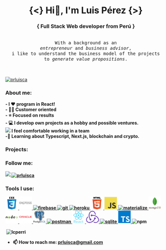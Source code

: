 <h1 align="center"> {<} Hi👋, I'm Luis Pérez {>} </h1>
<h3 align="center">{ Full Stack Web developer from Perú }</h3>
  
  <p align="center" >
  <samp>
  <br/>
    With a background as an <br/>
    <em>entrepreneur</em> and <em>business advisor</em>,<br/>
    i like to understand the business model of the projects <br/>
    to <em>generate value  propositions</em>.
  </samp>
  <br/>
  <br/>
  <br/>
</p>

<p align="left"> <a href="https://twitter.com/prluisca" target="blank"><img src="https://img.shields.io/twitter/follow/prluisca?logo=twitter&style=for-the-badge" alt="prluisca" /></a> </p>

<h3 align="left">About me:</h3>

<b>- I ❤️ program in React!</b><br/>
<b>- 👨🏻 Customer oriented </b><br/>
<b>- ⭐️ Focused on results </b><br/>
<b>- 💻 I develop own projects as a hobby and possible ventures.</b><br/>
<b><img src="https://media.giphy.com/media/LnQjpWaON8nhr21vNW/giphy.gif" width="30"> I feel comfortable working in a team</b><br/>
<b>-🌱 Learning about Typescript, Next.js, blockchain and crypto.
  
<h3 align="left">Projects:</h3>  

<h3 align="left">Follow me:</h3>
<p align="left">
<a href="https://www.linkedin.com/in/luisperez-fullstack/" target="blank">
  <img src="https://www.freeiconspng.com/uploads/linkedin-logo-3.png" width="32" />
</a>
<a href="https://twitter.com/prluisca" target="blank"><img align="center" src="https://raw.githubusercontent.com/rahuldkjain/github-profile-readme-generator/master/src/images/icons/Social/twitter.svg" alt="prluisca" height="30" width="40" /></a>
</p>

<h3 align="left">Tools I use:</h3>
<p align="left"> <a href="https://www.w3schools.com/css/" target="_blank" rel="noreferrer"> <img src="https://raw.githubusercontent.com/devicons/devicon/master/icons/css3/css3-original-wordmark.svg" alt="css3" width="40" height="40"/> </a> 
  <a href="https://expressjs.com" target="_blank" rel="noreferrer"> <img src="https://raw.githubusercontent.com/devicons/devicon/master/icons/express/express-original-wordmark.svg" alt="express" width="40" height="40"/> </a> <a href="https://firebase.google.com/" target="_blank" rel="noreferrer"> <img src="https://www.vectorlogo.zone/logos/firebase/firebase-icon.svg" alt="firebase" width="40" height="40"/> </a> <a href="https://git-scm.com/" target="_blank" rel="noreferrer"> <img src="https://www.vectorlogo.zone/logos/git-scm/git-scm-icon.svg" alt="git" width="40" height="40"/> </a> <a href="https://heroku.com" target="_blank" rel="noreferrer"> <img src="https://www.vectorlogo.zone/logos/heroku/heroku-icon.svg" alt="heroku" width="40" height="40"/> </a> <a href="https://www.w3.org/html/" target="_blank" rel="noreferrer"> <img src="https://raw.githubusercontent.com/devicons/devicon/master/icons/html5/html5-original-wordmark.svg" alt="html5" width="40" height="40"/> </a> <a href="https://developer.mozilla.org/en-US/docs/Web/JavaScript" target="_blank" rel="noreferrer"> <img src="https://raw.githubusercontent.com/devicons/devicon/master/icons/javascript/javascript-original.svg" alt="javascript" width="40" height="40"/> </a> <a href="https://materializecss.com/" target="_blank" rel="noreferrer"> <img src="https://raw.githubusercontent.com/prplx/svg-logos/5585531d45d294869c4eaab4d7cf2e9c167710a9/svg/materialize.svg" alt="materialize" width="40" height="40"/> </a> <a href="https://www.mongodb.com/" target="_blank" rel="noreferrer"> <img src="https://raw.githubusercontent.com/devicons/devicon/master/icons/mongodb/mongodb-original-wordmark.svg" alt="mongodb" width="40" height="40"/> </a> <a href="https://nodejs.org" target="_blank" rel="noreferrer"> <img src="https://raw.githubusercontent.com/devicons/devicon/master/icons/nodejs/nodejs-original-wordmark.svg" alt="nodejs" width="40" height="40"/> </a> <a href="https://www.oracle.com/" target="_blank" rel="noreferrer"> <img src="https://raw.githubusercontent.com/devicons/devicon/master/icons/oracle/oracle-original.svg" alt="oracle" width="40" height="40"/> </a> <a href="https://www.postgresql.org" target="_blank" rel="noreferrer"> <img src="https://raw.githubusercontent.com/devicons/devicon/master/icons/postgresql/postgresql-original-wordmark.svg" alt="postgresql" width="40" height="40"/> </a> <a href="https://postman.com" target="_blank" rel="noreferrer"> <img src="https://www.vectorlogo.zone/logos/getpostman/getpostman-icon.svg" alt="postman" width="40" height="40"/> </a> <a href="https://reactjs.org/" target="_blank" rel="noreferrer"> <img src="https://raw.githubusercontent.com/devicons/devicon/master/icons/react/react-original-wordmark.svg" alt="react" width="40" height="40"/> </a> <a href="https://redux.js.org" target="_blank" rel="noreferrer"> <img src="https://raw.githubusercontent.com/devicons/devicon/master/icons/redux/redux-original.svg" alt="redux" width="40" height="40"/> </a> <a href="https://www.sqlite.org/" target="_blank" rel="noreferrer"> <img src="https://www.vectorlogo.zone/logos/sqlite/sqlite-icon.svg" alt="sqlite" width="40" height="40"/> </a> <a href="https://www.typescriptlang.org/" target="_blank" rel="noreferrer"> <img src="https://raw.githubusercontent.com/devicons/devicon/master/icons/typescript/typescript-original.svg" alt="typescript" width="40" height="40"/> </a> <img src="https://user-images.githubusercontent.com/75188489/180305224-236c68ff-2d92-4aa7-82aa-1be744af3c76.png" alt="npm" />
 </p>

 <p>&nbsp;<img align="center" src="https://github-readme-stats.vercel.app/api?username=lcperri&show_icons=true&locale=en" alt="lcperri" /></p>
  
  - 📫 How to reach me: prluisca@gmail.com
